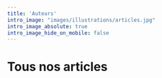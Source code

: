 ```yaml
---
title: 'Auteurs'
intro_image: "images/illustrations/articles.jpg"
intro_image_absolute: true
intro_image_hide_on_mobile: false
---
```


# Tous nos articles
